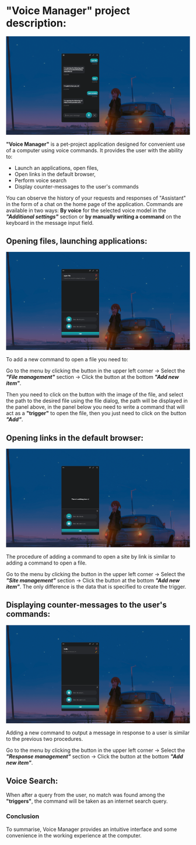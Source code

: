# "Voice Manager" project description:

![Preview](Images/vm_img1.png)

**"Voice Manager"** is a pet-project application designed for convenient use of a computer using voice commands. It provides the user with the ability to:
- Launch an applications, open files, 
- Open links in the default browser,
- Perform voice search
- Display counter-messages to the user's commands

You can observe the history of your requests and responses of "Assistant" in the form of a chat on the home page of the application.
Commands are available in two ways: **By voice** for the selected voice model in the ***"Additional settings"*** section or **by manually writing a command** on the keyboard in the message input field.

## Opening files, launching applications:

![Preview](Images/vm_img2.png)

To add a new command to open a file you need to:

Go to the menu by clicking the button in the upper left corner -> Select the ***"File management"*** section -> Click the button at the bottom ***"Add new item"***.

Then you need to click on the button with the image of the file, and select the path to the desired file using the file dialog, the path will be displayed in the panel above, in the panel below you need to write a command that will act as a **"trigger"** to open the file, then you just need to click on the button ***"Add"***.

## Opening links in the default browser:

![Preview](Images/vm_img3.png)

The procedure of adding a command to open a site by link is similar to adding a command to open a file. 

Go to the menu by clicking the button in the upper left corner -> Select the ***"Site management"*** section -> Click the button at the bottom ***"Add new item"***.
The only difference is the data that is specified to create the trigger.

## Displaying counter-messages to the user's commands:

![Preview](Images/vm_img4.png)

Adding a new command to output a message in response to a user is similar to the previous two procedures.

Go to the menu by clicking the button in the upper left corner -> Select the ***"Response management"*** section -> Click the button at the bottom ***"Add new item"***.

## Voice Search:
When after a query from the user, no match was found among the **"triggers"**, the command will be taken as an internet search query.


### Conclusion
To summarise, Voice Manager provides an intuitive interface and some convenience in the working experience at the computer.